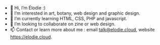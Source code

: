 - 👋 Hi, I’m Élodie :)
- 👀 I’m interested in art, botany, web design and graphic design.
- 🌱 I’m currently learning HTML, CSS, PHP and javascript.
- 💞️ I’m looking to collaborate on zine or web design.
- 📫 Contact or learn more about me : email talk@elodie.cloud, website https://elodie.cloud.

<!---
88elodie/88elodie is a ✨ special ✨ repository because its `README.md` (this file) appears on your GitHub profile.
You can click the Preview link to take a look at your changes.
--->

